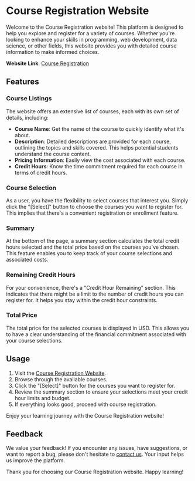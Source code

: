 # Course Registration Website

Welcome to the Course Registration website! This platform is designed to help you explore and register for a variety of courses. Whether you're looking to enhance your skills in programming, web development, data science, or other fields, this website provides you with detailed course information to make informed choices.

**Website Link**: [Course Registration](https://foamy-attack.surge.sh/)

## Features

### Course Listings

The website offers an extensive list of courses, each with its own set of details, including:

- **Course Name**: Get the name of the course to quickly identify what it's about.
- **Description**: Detailed descriptions are provided for each course, outlining the topics and skills covered. This helps potential students understand the course content.
- **Pricing Information**: Easily view the cost associated with each course.
- **Credit Hours**: Know the time commitment required for each course in terms of credit hours.

### Course Selection

As a user, you have the flexibility to select courses that interest you. Simply click the "[Select]" button to choose the courses you want to register for. This implies that there's a convenient registration or enrollment feature.

### Summary

At the bottom of the page, a summary section calculates the total credit hours selected and the total price based on the courses you've chosen. This feature enables you to keep track of your course selections and associated costs.

### Remaining Credit Hours

For your convenience, there's a "Credit Hour Remaining" section. This indicates that there might be a limit to the number of credit hours you can register for. It helps you stay within the credit hour constraints.

### Total Price

The total price for the selected courses is displayed in USD. This allows you to have a clear understanding of the financial commitment associated with your course selections.

## Usage

1. Visit the [Course Registration Website](https://foamy-attack.surge.sh/).
2. Browse through the available courses.
3. Click the "[Select]" button for the courses you want to register for.
4. Review the summary section to ensure your selections meet your credit hour limits and budget.
5. If everything looks good, proceed with course registration.

Enjoy your learning journey with the Course Registration website!

## Feedback

We value your feedback! If you encounter any issues, have suggestions, or want to report a bug, please don't hesitate to [contact us](mailto:your@email.com). Your input helps us improve the platform.

Thank you for choosing our Course Registration website. Happy learning!
